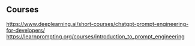 ## Courses

https://www.deeplearning.ai/short-courses/chatgpt-prompt-engineering-for-developers/
https://learnprompting.org/courses/introduction_to_prompt_engineering

